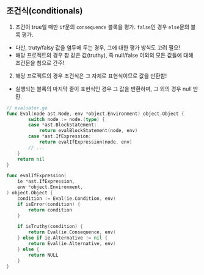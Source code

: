## 조건식(conditionals)

1. 조건이 true일 때만 `if`문의 `consequence` 블록을 평가. `false`인 경우 `else`문의 블록 평가.

- 다만, truty/falsy 값을 염두에 두는 경우, 그에 대한 평가 방식도 고려 필요!
- 해당 프로젝트의 경우 참 같은 값(truthy), 즉 null/false 이외의 모든 값들에 대해 조건문을 참으로 간주!

2. 해당 프로젝트의 경우 조건식은 그 자체로 표현식이므로 값을 반환함!

- 실행되는 블록의 마지막 줄이 표현식인 경우 그 값을 반환하며, 그 외의 경우 null 반환.

```go
// evaluator.go
func Eval(node ast.Node, env *object.Environment) object.Object {
		switch node := node.(type) {
		case *ast.BlockStatement:
			return evalBlockStatement(node, env)
		case *ast.IfExpression:
			return evalIfExpression(node, env)
		// ...
	}
	return nil
}

func evalIfExpression(
	ie *ast.IfExpression,
	env *object.Environment,
) object.Object {
	condition := Eval(ie.Condition, env)
	if isError(condition) {
		return condition
	}

	if isTruthy(condition) {
		return Eval(ie.Consequence, env)
	} else if ie.Alternative != nil {
		return Eval(ie.Alternative, env)
	} else {
		return NULL
	}
}
```

